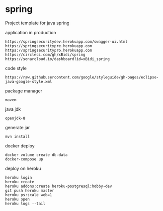 # spring
Project template for java spring

application in production
````
https://springsecuritydev.herokuapp.com/swagger-ui.html
https://springsecuritypre.herokuapp.com
https://springsecuritypro.herokuapp.com
https://circleci.com/gh/xBidi/spring
https://sonarcloud.io/dashboard?id=xBidi_spring
````
code style
````
https://raw.githubusercontent.com/google/styleguide/gh-pages/eclipse-java-google-style.xml
````
package manager
````
maven
````
java jdk
````
openjdk-8
````

generate jar
````
mvn install
````

docker deploy
````
docker volume create db-data
docker-compose up
````

deploy on heroku
````
heroku login
heroku create
heroku addons:create heroku-postgresql:hobby-dev
git push heroku master
heroku ps:scale web=1
heroku open
heroku logs --tail
````
